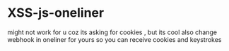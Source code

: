 # XSS-js-oneliner
might not work for u coz its asking for cookies , but its cool
also change webhook in oneliner for yours so you can receive cookies and keystrokes
